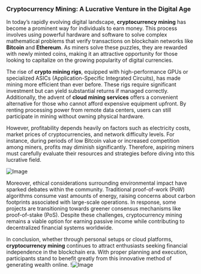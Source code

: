 ### Cryptocurrency Mining: A Lucrative Venture in the Digital Age

In today’s rapidly evolving digital landscape, **cryptocurrency mining** has become a prominent way for individuals to earn money. This process involves using powerful hardware and software to solve complex mathematical problems that verify transactions on blockchain networks like **Bitcoin** and **Ethereum**. As miners solve these puzzles, they are rewarded with newly minted coins, making it an attractive opportunity for those looking to capitalize on the growing popularity of digital currencies.

The rise of **crypto mining rigs**, equipped with high-performance GPUs or specialized ASICs (Application-Specific Integrated Circuits), has made mining more efficient than ever before. These rigs require significant investment but can yield substantial returns if managed correctly. Additionally, the advent of **cloud mining services** offers a convenient alternative for those who cannot afford expensive equipment upfront. By renting processing power from remote data centers, users can still participate in mining without owning physical hardware.

However, profitability depends heavily on factors such as electricity costs, market prices of cryptocurrencies, and network difficulty levels. For instance, during periods of low Bitcoin value or increased competition among miners, profits may diminish significantly. Therefore, aspiring miners must carefully evaluate their resources and strategies before diving into this lucrative field.

![Image](https://github.com/user-attachments/assets/3be06921-4469-491d-bd37-5f14c53422b7)

Moreover, ethical considerations surrounding environmental impact have sparked debates within the community. Traditional proof-of-work (PoW) algorithms consume vast amounts of energy, raising concerns about carbon footprints associated with large-scale operations. In response, some projects are transitioning towards greener consensus mechanisms like proof-of-stake (PoS). Despite these challenges, cryptocurrency mining remains a viable option for earning passive income while contributing to decentralized financial systems worldwide.

In conclusion, whether through personal setups or cloud platforms, **cryptocurrency mining** continues to attract enthusiasts seeking financial independence in the blockchain era. With proper planning and execution, participants stand to benefit greatly from this innovative method of generating wealth online. !![Image](https://github.com/user-attachments/assets/3be06921-4469-491d-bd37-5f14c53422b7)